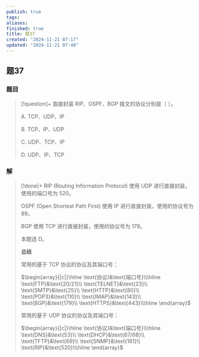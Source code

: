 ```yaml
---
publish: true
tags: 
aliases: 
finished: true
title: 题37
created: "2024-11-21 07:17"
updated: "2024-11-21 07:40"
---
```

## 题37
### 题目
> [!question]+
> 直接封装 RIP、OSPF、BGP 报文的协议分别是（ ）。
> 
> A. TCP、UDP、IP
> 
> B. TCP、IP、UDP
> 
> C. UDP、TCP、IP
> 
> D. UDP、IP、TCP
### 解
> [!done]+
> RIP (Routing Information Protocol) 使用 UDP 进行直接封装，使用的端口号为 520。
> 
> OSPF (Open Shortest Path First) 使用 IP 进行直接封装，使用的协议号为 89。
> 
> BGP 使用 TCP 进行直接封装，使用的协议号为 179。
> 
> 本题选 D。
> 
> **总结**
> 
> 常用的基于 TCP 协议的协议及其端口号：
> 
> $\begin{array}{|c|}\hline \text{协议}&\text{端口号}\\\hline \text{FTP}&\text{20/21}\\ \text{TELNET}&\text{23}\\ \text{SMTP}&\text{25}\\ \text{HTTP}&\text{80}\\ \text{POP3}&\text{110}\\ \text{IMAP}&\text{143}\\ \text{BGP}&\text{179}\\ \text{HTTPS}&\text{443}\\\hline \end{array}$
> 
> 常用的基于 UDP 协议的协议及其端口号：
> 
> $\begin{array}{|c|}\hline \text{协议}&\text{端口号}\\\hline \text{DNS}&\text{53}\\ \text{DHCP}&\text{67/68}\\ \text{TFTP}&\text{69}\\ \text{SNMP}&\text{161}\\ \text{RIP}&\text{520}\\\hline \end{array}$